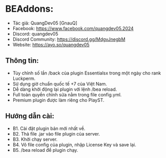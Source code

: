 # BEAddons:
- Tác giả: QuangDev05 [GnauQ]
- Facebook: https://www.facebook.com/quangdev05.2024
- Discord: quangdev05
- Discord Community: https://discord.gg/MdgvJnegbM
- Website: https://ayo.so/quangdev05
## Thông tin:
- Tùy chỉnh số lần /back của plugin Essentialsx trong một ngày cho rank Luckperm.
- Sử dụng giờ chuẩn quốc tế +7 của Việt Nam.
- Dễ dàng khởi động lại plugin với lệnh /bea reload.
- Full toàn quyền chỉnh sửa nằm trong file config.yml.
- Premium plugin được làm riêng cho PlayST.

## Hướng dẫn cài:
- B1. Cài đặt plugin bản mới nhất về.
- B2. Thả file .jar vào file plugin của server.
- B3. Khởi chạy server.
- B4. Vô file config của plugin, nhập License Key và save lại.
- B5. /bea reload để plugin chạy.
